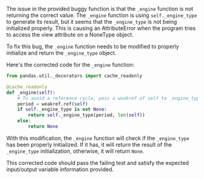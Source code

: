 The issue in the provided buggy function is that the `_engine` function is not returning the correct value. The `_engine` function is using `self._engine_type` to generate its result, but it seems that the `_engine_type` is not being initialized properly. This is causing an AttributeError when the program tries to access the view attribute on a NoneType object.

To fix this bug, the `_engine` function needs to be modified to properly initialize and return the `_engine_type` object.

Here's the corrected code for the `_engine` function:

```python
from pandas.util._decorators import cache_readonly

@cache_readonly
def _engine(self):
    # To avoid a reference cycle, pass a weakref of self to _engine_type.
    period = weakref.ref(self)
    if self._engine_type is not None:
        return self._engine_type(period, len(self))
    else:
        return None
```

With this modification, the `_engine` function will check if the `_engine_type` has been properly initialized. If it has, it will return the result of the `_engine_type` initialization, otherwise, it will return `None`.

This corrected code should pass the failing test and satisfy the expected input/output variable information provided.